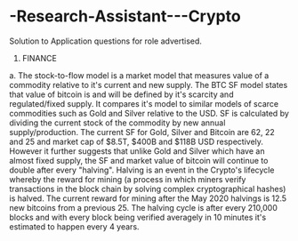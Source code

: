 # -Research-Assistant---Crypto
Solution to Application questions for role advertised.

1. FINANCE

a. The stock-to-flow model is a market model that measures value of a commodity relative to it's current and new supply. The BTC SF model states that value of bitcoin is and will be defined by it's scarcity and regulated/fixed supply. It compares it's model to similar models of scarce commodities such as Gold and Silver relative to the USD. SF is calculated by dividing the current stock of the commodity by new annual supply/production. The current SF for Gold, Silver and Bitcoin are 62, 22 and 25 and market cap of $8.5T, $400B and $118B USD respectively. However it further suggests that unlike Gold and Silver which have an almost fixed supply, the SF and market value of bitcoin will continue to double after every "halving". 
Halving is an event in the Crypto's lifecycle whereby the reward for mining (a process in which miners verify transactions in the block chain by solving complex cryptographical hashes) is halved. The current reward for mining after the May 2020 halvings is 12.5 new bitcoins from a previous 25. The halving cycle is after every 210,000 blocks and with every block being verified averagely in 10 minutes it's estimated to happen every 4 years.


